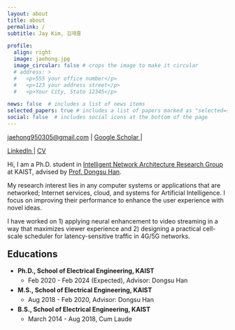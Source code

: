 ```yaml
---
layout: about
title: about
permalink: /
subtitle: Jay Kim, 김재홍

profile:
  align: right
  image: jaehong.jpg
  image_circular: false # crops the image to make it circular
  # address: >
  #   <p>555 your office number</p>
  #   <p>123 your address street</p>
  #   <p>Your City, State 12345</p>

news: false  # includes a list of news items
selected_papers: true # includes a list of papers marked as "selected={true}"
social: false  # includes social icons at the bottom of the page
---
```


<a href="mailto:{{ site.email | encode_email }}" title="email">jaehong950305@gmail.com <i class="fas fa-envelope"></i></a> <span>&#124;</span>
<a href="https://scholar.google.com/citations?user={{ site.scholar_userid }}" title="Google Scholar">Google Scholar <i class="ai ai-google-scholar"></i></a> <span>&#124;</span>
<!-- <a href="https://github.com/{{ site.github_username }}" title="GitHub">Github <i class="fab fa-github"></i></a> <span>&#124;</span> -->
<a href="https://www.linkedin.com/in/{{ site.linkedin_username }}" title="LinkedIn">LinkedIn <i class="fab fa-linkedin"></i></a> <span>&#124;</span>
<a href="{{ 'Jaehong_Kim_CV.pdf' | prepend: 'assets/pdf/' | relative_url}}" title="CV">CV <i class="fas fa-file-pdf	"></i></a> 

Hi, I am a Ph.D. student in [Intelligent Network Architecture Research Group](http://ina.kaist.ac.kr/) at KAIST, advised by [Prof. Dongsu Han](http://ina.kaist.ac.kr/~dongsuh/).

My research interest lies in any computer systems or applications that are networked; Internet services, cloud, and systems for Artificial Intelligence. I focus on improving their performance to enhance the user experience with novel ideas.
<!-- I enjoy tackling challenges that are yet explored in new systems. -->

I have worked on 1) applying neural enhancement to video streaming in a way that maximizes viewer experience and 2) designing a practical cell-scale scheduler for latency-sensitive traffic in 4G/5G networks. 
<!-- and my goal is to provide solutions for them with innovative ideas. -->
<!-- I look for new opportunities and ideas in different research fields to bring benefits to networked systems and applications. -->

<!-- <i class="fas fa-map-marker"> </i> N1 ITC-Building #817, KAIST  -->



<style>
.education li {
  /* margin-top:10px; */
  margin-top:5px;
}
/* .education > li > ul {
  margin-bottom:10px;
} */
</style>

<h2 style="margin-top:20px">Educations</h2>
<div>
<ul class="education">
    <li><b>Ph.D., School of Electrical Engineering, KAIST</b>
      <ul>
          <li>Feb 2020 - Feb 2024 (Expected), Advisor: Dongsu Han</li>
      </ul>
    </li>
    <li><b>M.S., School of Electrical Engineering, KAIST</b>
      <ul>
          <li>Aug 2018 - Feb 2020, Advisor: Dongsu Han</li>
      </ul>
    </li>
    <li><b>B.S., School of Electrical Engineering, KAIST</b>
      <ul>
          <li>March 2014 - Aug 2018, Cum Laude</li>
      </ul>   
    </li> 
</ul>
</div>

<!-- Write your biography here. Tell the world about yourself. Link to your favorite [subreddit](http://reddit.com). You can put a picture in, too. The code is already in, just name your picture `prof_pic.jpg` and put it in the `img/` folder.

Put your address / P.O. box / other info right below your picture. You can also disable any these elements by editing `profile` property of the YAML header of your `_pages/about.md`. Edit `_bibliography/papers.bib` and Jekyll will render your [publications page](/al-folio/publications/) automatically.

Link to your social media connections, too. This theme is set up to use [Font Awesome icons](http://fortawesome.github.io/Font-Awesome/) and [Academicons](https://jpswalsh.github.io/academicons/), like the ones below. Add your Facebook, Twitter, LinkedIn, Google Scholar, or just disable all of them. -->
